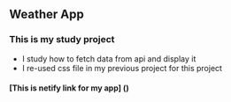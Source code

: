 ## Weather App
### This is my study project
- I study how to fetch data from api and display it
- I re-used css file in my previous project for this project
#### [This is netify link for my app] ()
